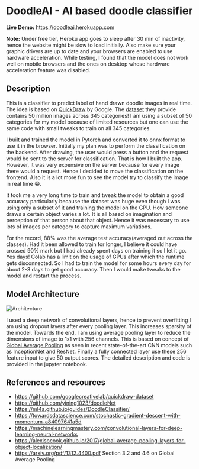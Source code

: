 # DoodleAI - AI based doodle classifier

**Live Demo:** https://doodleai.herokuapp.com

**Note:** Under free tier, Heroku app goes to sleep after 30 min of inactivity, hence the website might be slow to load initially. Also make sure your graphic drivers are up to date and your browsers are enabled to use hardware acceleration. While testing, I found that the model does not work well on mobile browsers and the ones on desktop whose hardware acceleration feature was disabled.

## Description

This is a classifier to predict label of hand drawn doodle images in real time. The idea is based on [QuickDraw](https://quickdraw.withgoogle.com/#) by Google. The [dataset](https://github.com/googlecreativelab/quickdraw-dataset) they provide contains 50 million images across 345 categories! I am using a subset of 50 categories for my model because of limited resources but one can use the same code with small tweaks to train on all 345 categories.

I built and trained the model in Pytorch and converted it to onnx format to use it in the browser. Initially my plan was to perform the classification on the backend. After drawing, the user would press a button and the request would be sent to the server for classification. That is how I built the app. However, it was very expensive on the server because for every image there would a request. Hence I decided to move the classification on the frontend. Also it is a lot more fun to see the model try to classify the image in real time :grin:.

It took me a very long time to train and tweak the model to obtain a good accuracy particularly because the dataset was huge even though I was using only a subset of it and training the model on the GPU. How someone draws a certain object varies a lot. It is all based on imagination and perception of that person about that object. Hence it was necessary to use lots of images per category to capture maximum variations. 

For the record, 88% was the average test accuracy(averaged out across the classes). Had it been allowed to train for longer, I believe it could have crossed 90% mark but I had already spent days on training it so I let it go. Yes days! Colab has a limit on the usage of GPUs after which the runtime gets disconnected. So I had to train the model for some hours every day for about 2-3 days to get good accuracy. Then I would make tweaks to the model and restart the process. 


## Model Architecture
![Architecture](https://user-images.githubusercontent.com/44807945/103314029-cf8a1a80-4a47-11eb-9210-0040b1d7af80.png)

I used a deep network of convolutional layers, hence to prevent overfitting I am using dropout layers after every pooling layer. This increases sparsity of the model. Towards the end, I am using average pooling layer to reduce the dimensions of image to 1x1 with 256 channels. This is based on concept of [Global Average Pooling](https://alexisbcook.github.io/2017/global-average-pooling-layers-for-object-localization/) as seen in recent state-of-the-art CNN models such as InceptionNet and ResNet. Finally a fully connected layer use these 256 feature input to give 50 output scores. The detailed description and code is provided in the jupyter notebook.

## References and resources

 - https://github.com/googlecreativelab/quickdraw-dataset
 - https://github.com/yining1023/doodleNet
 - https://ml4a.github.io/guides/DoodleClassifier/
 - https://towardsdatascience.com/stochastic-gradient-descent-with-momentum-a84097641a5d
 - https://machinelearningmastery.com/convolutional-layers-for-deep-learning-neural-networks
 - https://alexisbcook.github.io/2017/global-average-pooling-layers-for-object-localization/
 - https://arxiv.org/pdf/1312.4400.pdf Section 3.2 and 4.6 on Global Average Pooling

